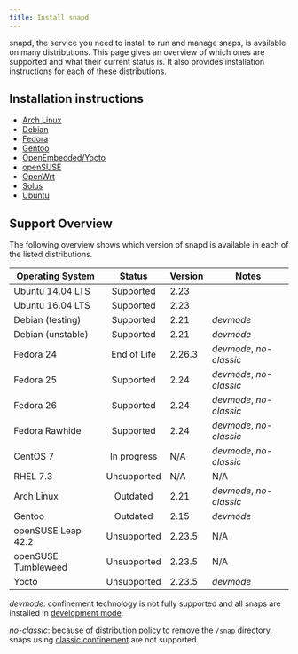 ```yaml
---
title: Install snapd
---
```


snapd, the service you need to install to run and manage snaps, is available on many distributions. This page gives an overview
of which ones are supported and what their current status is. It also provides installation
instructions for each of these distributions.

## Installation instructions

 * [Arch Linux](install-arch-linux)
 * [Debian](install-debian)
 * [Fedora](install-fedora)
 * [Gentoo](install-gentoo)
 * [OpenEmbedded/Yocto](install-oe-yocto)
 * [openSUSE](install-opensuse)
 * [OpenWrt](install-openwrt)
 * [Solus](install-solus)
 * [Ubuntu](install-ubuntu)

## Support Overview

The following overview shows which version of snapd is available in each of the
listed distributions.

| Operating System    | Status      | Version | Notes                   |
| ------------------- |:-----------:| ------- | ----------------------- |
| Ubuntu 14.04 LTS    | Supported   | 2.23    |                         |
| Ubuntu 16.04 LTS    | Supported   | 2.23    |                         |
| Debian (testing)    | Supported   | 2.21    | _devmode_               |
| Debian (unstable)   | Supported   | 2.21    | _devmode_               |
| Fedora 24           | End of Life | 2.26.3  | _devmode_, _no-classic_ |
| Fedora 25           | Supported   | 2.24    | _devmode_, _no-classic_ |
| Fedora 26           | Supported   | 2.24    | _devmode_, _no-classic_ |
| Fedora Rawhide      | Supported   | 2.24    | _devmode_, _no-classic_ |
| CentOS 7            | In progress | N/A     | _devmode_, _no-classic_ |
| RHEL 7.3            | Unsupported | N/A     | N/A                     |
| Arch Linux          | Outdated    | 2.21    | _devmode_, _no-classic_ |
| Gentoo              | Outdated    | 2.15    | _devmode_               |
| openSUSE Leap 42.2  | Unsupported | 2.23.5  | N/A                     |
| openSUSE Tumbleweed | Unsupported | 2.23.5  | N/A                     |
| Yocto               | Unsupported | 2.23.5  | _devmode_               |

_devmode_: confinement technology is not fully supported and all snaps are
installed in [development mode](/docs/reference/confinement).

_no-classic_: because of distribution policy to remove the `/snap` directory, snaps
using [classic confinement](/docs/reference/confinement) are not supported.
